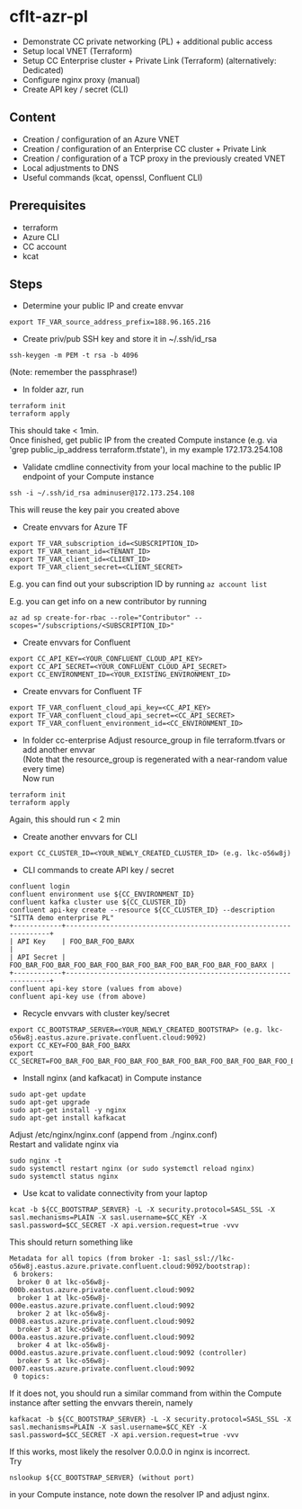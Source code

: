 # cflt-azr-pl

* Demonstrate CC private networking (PL) + additional public access
* Setup local VNET (Terraform)
* Setup CC Enterprise cluster + Private Link (Terraform) (alternatively: Dedicated)
* Configure nginx proxy (manual)
* Create API key / secret (CLI)

## Content
* Creation / configuration of an Azure VNET
* Creation / configuration of an Enterprise CC cluster + Private Link
* Creation / configuration of a TCP proxy in the previously created VNET
* Local adjustments to DNS
* Useful commands (kcat, openssl, Confluent CLI)

## Prerequisites
* terraform
* Azure CLI
* CC account
* kcat

## Steps
* Determine your public IP and create envvar
```
export TF_VAR_source_address_prefix=188.96.165.216
```
* Create priv/pub SSH key and store it in ~/.ssh/id_rsa
```
ssh-keygen -m PEM -t rsa -b 4096 
```
(Note: remember the passphrase!)

* In folder azr, run
```
terraform init
terraform apply 
```
This should take < 1min.\
Once finished, get public IP from the created Compute instance (e.g. via 'grep public_ip_address terraform.tfstate'), in my example 172.173.254.108

* Validate cmdline connectivity from your local machine to the public IP endpoint of your Compute instance
```
ssh -i ~/.ssh/id_rsa adminuser@172.173.254.108
```
This will reuse the key pair you created above

* Create envvars for Azure TF
```
export TF_VAR_subscription_id=<SUBSCRIPTION_ID>
export TF_VAR_tenant_id=<TENANT_ID>
export TF_VAR_client_id=<CLIENT_ID>
export TF_VAR_client_secret=<CLIENT_SECRET>
```
E.g. you can find out your subscription ID by running ```az account list```

E.g. you can get info on a new contributor by running 

```az ad sp create-for-rbac --role="Contributor" --scopes="/subscriptions/<SUBSCRIPTION_ID>"```

* Create envvars for Confluent
```
export CC_API_KEY=<YOUR_CONFLUENT_CLOUD_API_KEY>
export CC_API_SECRET=<YOUR_CONFLUENT_CLOUD_API_SECRET>
export CC_ENVIRONMENT_ID=<YOUR_EXISTING_ENVIRONMENT_ID>

```
* Create envvars for Confluent TF
```
export TF_VAR_confluent_cloud_api_key=<CC_API_KEY>
export TF_VAR_confluent_cloud_api_secret=<CC_API_SECRET>
export TF_VAR_confluent_environment_id=<CC_ENVIRONMENT_ID>
```
* In folder cc-enterprise
Adjust resource_group in file terraform.tfvars or add another envvar\
(Note that the resource_group is regenerated with a near-random value every time)\
Now run 
```
terraform init
terraform apply 
```
Again, this should run < 2 min
* Create another envvars for CLI
```
export CC_CLUSTER_ID=<YOUR_NEWLY_CREATED_CLUSTER_ID> (e.g. lkc-o56w8j)
```
* CLI commands to create API key / secret
```
confluent login
confluent environment use ${CC_ENVIRONMENT_ID}
confluent kafka cluster use ${CC_CLUSTER_ID}
confluent api-key create --resource ${CC_CLUSTER_ID} --description "SITTA demo enterprise PL"
+------------+------------------------------------------------------------------+
| API Key    | FOO_BAR_FOO_BARX                                                 |
| API Secret | FOO_BAR_FOO_BAR_FOO_BAR_FOO_BAR_FOO_BAR_FOO_BAR_FOO_BAR_FOO_BARX |
+------------+------------------------------------------------------------------+
confluent api-key store (values from above)
confluent api-key use (from above)
```
* Recycle envvars with cluster key/secret
```
export CC_BOOTSTRAP_SERVER=<YOUR_NEWLY_CREATED_BOOTSTRAP> (e.g. lkc-o56w8j.eastus.azure.private.confluent.cloud:9092)
export CC_KEY=FOO_BAR_FOO_BARX
export CC_SECRET=FOO_BAR_FOO_BAR_FOO_BAR_FOO_BAR_FOO_BAR_FOO_BAR_FOO_BAR_FOO_BARX
```
* Install nginx (and kafkacat) in Compute instance
```
sudo apt-get update
sudo apt-get upgrade
sudo apt-get install -y nginx
sudo apt-get install kafkacat
```
Adjust /etc/nginx/nginx.conf (append from ./nginx.conf)\
Restart and validate nginx via
```
sudo nginx -t
sudo systemctl restart nginx (or sudo systemctl reload nginx)
sudo systemctl status nginx
```
* Use kcat to validate connectivity from your laptop
```
kcat -b ${CC_BOOTSTRAP_SERVER} -L -X security.protocol=SASL_SSL -X sasl.mechanisms=PLAIN -X sasl.username=$CC_KEY -X sasl.password=$CC_SECRET -X api.version.request=true -vvv
```
This should return something like 
```
Metadata for all topics (from broker -1: sasl_ssl://lkc-o56w8j.eastus.azure.private.confluent.cloud:9092/bootstrap):
 6 brokers:
  broker 0 at lkc-o56w8j-000b.eastus.azure.private.confluent.cloud:9092
  broker 1 at lkc-o56w8j-000e.eastus.azure.private.confluent.cloud:9092
  broker 2 at lkc-o56w8j-0008.eastus.azure.private.confluent.cloud:9092
  broker 3 at lkc-o56w8j-000a.eastus.azure.private.confluent.cloud:9092
  broker 4 at lkc-o56w8j-000d.eastus.azure.private.confluent.cloud:9092 (controller)
  broker 5 at lkc-o56w8j-0007.eastus.azure.private.confluent.cloud:9092
 0 topics:
```
If it does not, you should run a similar command from within the Compute instance after setting the envvars therein, namely
```
kafkacat -b ${CC_BOOTSTRAP_SERVER} -L -X security.protocol=SASL_SSL -X sasl.mechanisms=PLAIN -X sasl.username=$CC_KEY -X sasl.password=$CC_SECRET -X api.version.request=true -vvv
```
If this works, most likely the resolver 0.0.0.0 in nginx is incorrect.\
Try 
```
nslookup ${CC_BOOTSTRAP_SERVER} (without port)
```
in your Compute instance, note down the resolver IP and adjust nginx.

